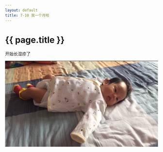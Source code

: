 ```yaml
---
layout: default
title: 7-10 我一个月啦
---
```


# {{ page.title }}

开始长湿疹了

![Hello World!](/assets/img/7-10满月啦.jpg)
